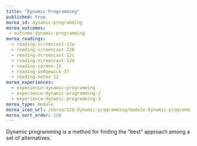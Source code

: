 ```yaml
---
title: "Dynamic Programming"
published: true
morea_id: dynamic-programming
morea_outcomes:
 - outcome-dynamic-programming
morea_readings:
  - reading-screencast-12a
  - reading-screencast-12b
  - reading-screencast-12c
  - reading-screencast-12d
  - reading-cormen-15
  - reading-sedgewick-37
  - reading-notes-12
morea_experiences:
  - experience-dynamic-programming
  - experience-dynamic-programming-2
  - experience-dynamic-programming-3
morea_type: module
morea_icon_url: /morea/120.dynamic-programming/module-dynamic-programming.gif
morea_sort_order: 120
---
```


Dynamic programming is a method for finding the "best" approach among a set of alternatives.
